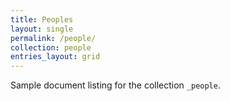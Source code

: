 ```yaml
---
title: Peoples
layout: single
permalink: /people/
collection: people
entries_layout: grid
---
```


Sample document listing for the collection `_people`.
